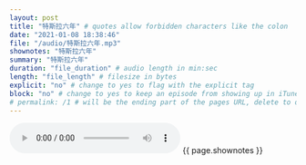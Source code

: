 ```yaml
---
layout: post
title: "特斯拉六年" # quotes allow forbidden characters like the colon
date: "2021-01-08 18:38:46"
file: "/audio/特斯拉六年.mp3"
shownotes: "特斯拉六年"
summary: "特斯拉六年"
duration: "file_duration" # audio length in min:sec
length: "file_length" # filesize in bytes
explicit: "no" # change to yes to flag with the explicit tag
block: "no" # change to yes to keep an episode from showing up in iTunes
# permalink: /1 # will be the ending part of the pages URL, delete to default to the title
---
```


<audio controls>
<source src="{{site.url}}{{site.baseurl}}{{ page.file }}" type="audio/x-mp3">
Your browser does not support the audio element.
</audio>
{{ page.shownotes }}
